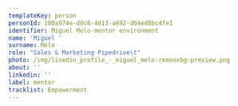 ```yaml
---
templateKey: person
personId: 180a974e-d0c8-4d13-a892-d04ed8bc4fe1
identifier: Miguel Melo-mentor environment
name: 'Miguel '
surname: Melo
role: "Sales & Marketing Pipedrive\t"
photo: /img/linedin_profile_-_miguel_melo-removebg-preview.png
about: ''
linkedin: ''
label: mentor
tracklist: Empowerment
---
```


